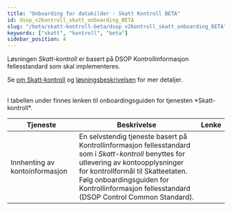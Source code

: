```yaml
---
title: "Onboarding for datakilder - Skatt Kontroll BETA"
id: dsop_v2kontroll_skatt_onboarding_BETA
slug: "/beta/skatt-kontroll-beta/dsop_v2kontroll_skatt_onboarding_BETA"
keywords: ["skatt", "kontroll", "beta"]
sidebar_position: 4
---
```


Løsningen *Skatt-kontroll* er basert på DSOP Kontrollinformasjon fellesstandard som skal implementeres.

Se [om Skatt-kontroll](/dsop_v2kontroll_skatt_about) og
[løsningsbeskrivelsen](/dsop_v2kontroll_skatt_løsningsbeskrivelse) for mer detaljer.

<br  />
I tabellen under finnes lenken til onboardingsguiden for tjenesten *Skatt-kontroll*.

| Tjeneste | Beskrivelse | Lenke |
| -------------------------------- | --------------------------------------------------------------------------------------------------------------------------------------------------------------------------------------------------------------------------------------------------------------------------------------------------------------------------------------------------------------------------------------------------------------------------------------------------------------------------------------------------------------------------------------------------------------------------------------------------------------------------------------------------------------------------------------------------------------------------------------------------------------------------------------------------------------------------------------------- | ---------------------------------------------------------------------------------------------------------------------------------------------- |
| Innhenting av kontoinformasjon | En selvstendig tjeneste basert på Kontrollinformasjon fellesstandard som i *Skatt-kontroll* benyttes for utlevering av kontoopplysninger for kontrollformål til Skatteetaten. <br  />Følg onboardingsguiden for Kontrollinformasjon fellesstandard (DSOP Control Common Standard). 